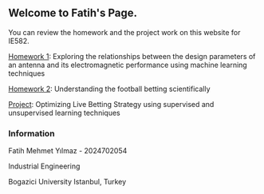 ## Welcome to Fatih's Page.

You can review the homework and the project work on this website for IE582.

[Homework 1](files\Homework1.html): Exploring the relationships between the design parameters of an antenna and its electromagnetic performance using machine learning techniques


[Homework 2](files\Homework2.html): Understanding the football betting scientifically

[Project](files\Project.pdf): Optimizing Live Betting Strategy using supervised and unsupervised learning techniques

### Information

Fatih Mehmet Yılmaz - 2024702054

Industrial Engineering

Bogazici University 
Istanbul, Turkey